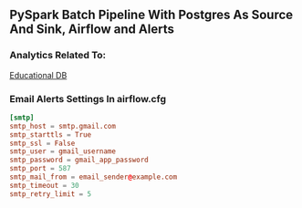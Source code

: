 ## PySpark Batch Pipeline With Postgres As Source And Sink, Airflow and Alerts

### Analytics Related To:
[Educational DB](https://github.com/redb17/designing-educational-database-postgres)

### Email Alerts Settings In airflow.cfg
```conf
[smtp]
smtp_host = smtp.gmail.com
smtp_starttls = True
smtp_ssl = False
smtp_user = gmail_username
smtp_password = gmail_app_password
smtp_port = 587
smtp_mail_from = email_sender@example.com
smtp_timeout = 30
smtp_retry_limit = 5
```

